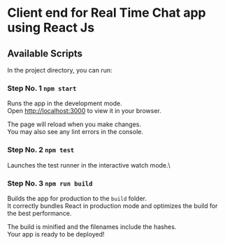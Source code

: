 # Client end for Real Time Chat app using React Js

## Available Scripts

In the project directory, you can run:

###  Step No. 1 `npm start`

Runs the app in the development mode.\
Open [http://localhost:3000](http://localhost:3000) to view it in your browser.

The page will reload when you make changes.\
You may also see any lint errors in the console.

### Step No. 2 `npm test`

Launches the test runner in the interactive watch mode.\

### Step No. 3 `npm run build`

Builds the app for production to the `build` folder.\
It correctly bundles React in production mode and optimizes the build for the best performance.

The build is minified and the filenames include the hashes.\
Your app is ready to be deployed!
